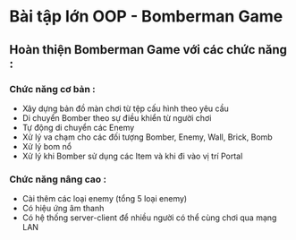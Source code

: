 # Bài tập lớn OOP - Bomberman Game

## Hoàn thiện Bomberman Game với các chức năng :
### Chức năng cơ bản :
- Xây dựng bản đồ màn chơi từ tệp cấu hình theo yêu cầu
- Di chuyển Bomber theo sự điều khiển từ người chơi
- Tự động di chuyển các Enemy
- Xử lý va chạm cho các đối tượng Bomber, Enemy, Wall, Brick, Bomb
- Xử lý bom nổ
- Xử lý khi Bomber sử dụng các Item và khi đi vào vị trí Portal
### Chức năng nâng cao :
- Cài thêm các loại enemy (tổng 5 loại enemy)
- Có hiệu ứng âm thanh
- Có hệ thống server-client để nhiều người có thể cùng chơi qua mạng LAN
